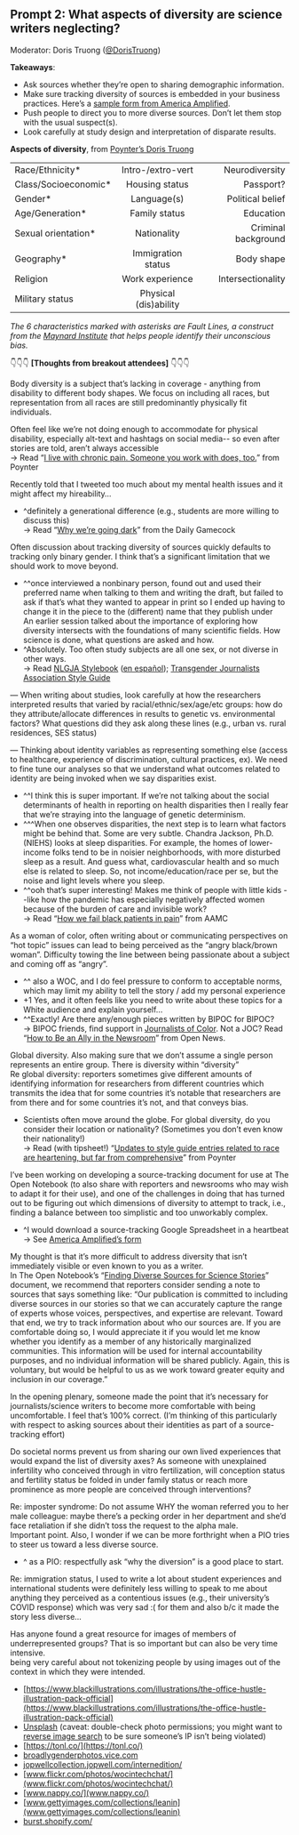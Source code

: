 ## Prompt 2: What aspects of diversity are science writers neglecting?
Moderator: Doris Truong ([\@DorisTruong](https://twitter.com/DorisTruong))

**Takeaways**:  

* Ask sources whether they’re open to sharing demographic information.  
* Make sure tracking diversity of sources is embedded in your business practices. Here’s a [sample form from America Amplified](https://docs.google.com/forms/d/1h0b6t5FK2xUv6YZZxesFF2ikOP65IhwwHU3ZVQccMfI/edit).  
* Push people to direct you to more diverse sources. Don’t let them stop with the usual suspect(s).  
* Look carefully at study design and interpretation of disparate results.  


**Aspects of diversity**, from [Poynter’s Doris Truong](https://www.poynter.org/member/doris-truong/)  

|                      |                       |                     |  
| :------------------- | :-------------------: | ------------------: |  
| Race/Ethnicity*      | Intro-/extro-vert     | Neurodiversity      |  
| Class/Socioeconomic* | Housing status        | Passport?           |  
| Gender*              | Language(s)           | Political belief    |  
| Age/Generation*      | Family status         | Education           |  
| Sexual orientation*  | Nationality           | Criminal background |  
| Geography*           | Immigration status    | Body shape          |  
| Religion             | Work experience       | Intersectionality   |  
| Military status      | Physical (dis)ability |                     |  

_The 6 characteristics marked with asterisks are Fault Lines, a construct from the [Maynard Institute](https://mije.org/) that helps people identify their unconscious bias._

👇👇👇 **[Thoughts from breakout attendees]** 👇👇👇

Body diversity is a subject that’s lacking in coverage - anything from disability to different body shapes. We focus on including all races, but representation from all races are still predominantly physically fit individuals.

Often feel like we’re not doing enough to accommodate for physical disability, especially alt-text and hashtags on social media-- so even after stories are told, aren’t always accessible  
→ Read “[I live with chronic pain. Someone you work with does, too.](https://www.poynter.org/business-work/2019/cohort19/)” from Poynter

Recently told that I tweeted too much about my mental health issues and it might affect my hireability…  

* ^definitely a generational difference (e.g., students are more willing to discuss this)  
→ Read “[Why we’re going dark](https://www.dailygamecock.com/article/2020/10/editorial-why-were-going-dark-editorial-opinion)” from the Daily Gamecock

Often discussion about tracking diversity of sources quickly defaults to tracking only binary gender. I think that’s a significant limitation that we should work to move beyond.  

* ^^once interviewed a nonbinary person, found out and used their preferred name when talking to them and writing the draft, but failed to ask if that’s what they wanted to appear in print so I ended up having to change it in the piece to the (different) name that they publish under  
An earlier session talked about the importance of exploring how diversity intersects with the foundations of many scientific fields. How science is done, what questions are asked and how.  
* ^Absolutely. Too often study subjects are all one sex, or not diverse in other ways.  
→ Read [NLGJA Stylebook](https://www.nlgja.org/stylebook/) ([en español](https://www.nlgja.org/stylebook/espanol/)); [Transgender Journalists Association Style Guide](https://transjournalists.org/style-guide/)

— When writing about studies, look carefully at how the researchers interpreted results that varied by racial/ethnic/sex/age/etc groups: how do they attribute/allocate differences in results to genetic vs. environmental factors? What questions did they ask along these lines (e.g., urban vs. rural residences, SES status)  

— Thinking about identity variables as representing something else (access to healthcare, experience of discrimination, cultural practices, ex). We need to fine tune our analyses so that we understand what outcomes related to identity are being invoked when we say disparities exist.  

* ^^I think this is super important. If we’re not talking about the social determinants of health in reporting on health disparities then I really fear that we’re straying into the language of genetic determinism.  
* ^^^When one observes disparities, the next step is to learn what factors might be behind that. Some are very subtle. Chandra Jackson, Ph.D. (NIEHS) looks at sleep disparities. For example, the homes of lower-income folks tend to be in noisier neighborhoods, with more disturbed sleep as a result. And guess what, cardiovascular health and so much else is related to sleep. So, not income/education/race per se, but the noise and light levels where you sleep.  
* ^^ooh that’s super interesting! Makes me think of people with little kids --like how the pandemic has especially negatively affected women because of the burden of care and invisible work?  
→ Read “[How we fail black patients in pain](https://www.aamc.org/news-insights/how-we-fail-black-patients-pain)” from AAMC

As a woman of color, often writing about or communicating perspectives on “hot topic” issues can lead to being perceived as the “angry black/brown woman”. Difficulty towing the line between being passionate about a subject and coming off as “angry”.  

* ^^ also a WOC, and I do feel pressure to conform to acceptable norms, which may limit my ability to tell the story / add my personal experience  
* +1 Yes, and it often feels like you need to write about these topics for a White audience and explain yourself…  
* ^^Exactly! Are there any/enough pieces written by BIPOC for BIPOC?  
→ BIPOC friends, find support in [Journalists of Color](https://journalistsofcolor.us/). Not a JOC? Read “[How to Be an Ally in the Newsroom](https://source.opennews.org/articles/how-be-ally-newsroom/)” from Open News.

Global diversity. Also making sure that we don’t assume a single person represents an entire group. There is diversity within “diversity”  
Re global diversity: reporters sometimes give different amounts of identifying information for researchers from different countries which transmits the idea that for some countries it’s notable that researchers are from there and for some countries it’s not, and that conveys bias.  

* Scientists often move around the globe. For global diversity, do you consider their location or nationality? (Sometimes you don’t even know their nationality!)  
→ Read (with tipsheet!) “[Updates to style guide entries related to race are heartening, but far from comprehensive](https://www.poynter.org/ethics-trust/2020/newsrooms-updates-to-style-guide-entries-related-to-race-are-heartening-but-far-from-comprehensive/)” from Poynter

I’ve been working on developing a source-tracking document for use at The Open Notebook (to also share with reporters and newsrooms who may wish to adapt it for their use), and one of the challenges in doing that has turned out to be figuring out which dimensions of diversity to attempt to track, i.e., finding a balance between too simplistic and too unworkably complex.  

* ^I would download a source-tracking Google Spreadsheet in a heartbeat  
→ See [America Amplified’s form](https://docs.google.com/forms/d/1h0b6t5FK2xUv6YZZxesFF2ikOP65IhwwHU3ZVQccMfI/edit)

My thought is that it’s more difficult to address diversity that isn’t immediately visible or even known to you as a writer.  
In The Open Notebook’s “[Finding Diverse Sources for Science Stories](https://www.theopennotebook.com/finding-diverse-sources-for-science-stories/)” document, we recommend that reporters consider sending a note to sources that says something like: “Our publication is committed to including diverse sources in our stories so that we can accurately capture the range of experts whose voices, perspectives, and expertise are relevant. Toward that end, we try to track information about who our sources are. If you are comfortable doing so, I would appreciate it if you would let me know whether you identify as a member of any historically marginalized communities. This information will be used for internal accountability purposes, and no individual information will be shared publicly. Again, this is voluntary, but would be helpful to us as we work toward greater equity and inclusion in our coverage.”

In the opening plenary, someone made the point that it’s necessary for journalists/science writers to become more comfortable with being uncomfortable. I feel that’s 100% correct. (I’m thinking of this particularly with respect to asking sources about their identities as part of a source-tracking effort)

Do societal norms prevent us from sharing our own lived experiences that would expand the list of diversity axes? As someone with unexplained infertility who conceived through in vitro fertilization, will conception status and fertility status be folded in under family status or reach more prominence as more people are conceived through interventions?

Re: imposter syndrome: Do not assume WHY the woman referred you to her male colleague: maybe there’s a pecking order in her department and she’d face retaliation if she didn’t toss the request to the alpha male.  
Important point. Also, I wonder if we can be more forthright when a PIO tries to steer us toward a less diverse source.  

* ^ as a PIO: respectfully ask “why the diversion” is a good place to start.

Re: immigration status, I used to write a lot about student experiences and international students were definitely less willing to speak to me about anything they perceived as a contentious issues (e.g., their university’s COVID response) which was very sad :( for them and also b/c it made the story less diverse…

Has anyone found a great resource for images of members of underrepresented groups? That is so important but can also be very time intensive.  
being very careful about not tokenizing people by using images out of the context in which they were intended.  

* [https://www.blackillustrations.com/illustrations/the-office-hustle-illustration-pack-official](https://www.blackillustrations.com/illustrations/the-office-hustle-illustration-pack-official)  
* [Unsplash](https://unsplash.com/) (caveat: double-check photo permissions; you might want to [reverse image search](https://tineye.com/) to be sure someone’s IP isn’t being violated)  
* [https://tonl.co/](https://tonl.co/)  
* [broadlygenderphotos.vice.com](https://broadlygenderphotos.vice.com/)  
* [jopwellcollection.jopwell.com/internedition/](https://jopwellcollection.jopwell.com/internedition/)  
* [www.flickr.com/photos/wocintechchat/](www.flickr.com/photos/wocintechchat/)  
* [www.nappy.co/](www.nappy.co/)  
* [www.gettyimages.com/collections/leanin](www.gettyimages.com/collections/leanin)  
* [burst.shopify.com/](https://burst.shopify.com/)  